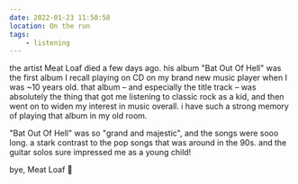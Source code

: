 ```yaml
---
date: 2022-01-23 11:50:58
location: On the run
tags:
    - listening
---
```


the artist Meat Loaf died a few days ago. his album "Bat Out Of Hell" was the first album I recall
playing on CD on my brand new music player when I was ~10 years old. that album – and especially the
title track – was absolutely the thing that got me listening to classic rock as a kid, and then went
on to widen my interest in music overall. i have such a strong memory of playing that album in my
old room.

"Bat Out Of Hell" was so "grand and majestic", and the songs were sooo long. a stark contrast to the
pop songs that was around in the 90s. and the guitar solos sure impressed me as a young child!

bye, Meat Loaf 💖
